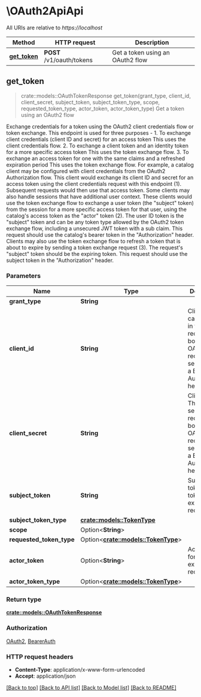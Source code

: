 <!--
  ~ Licensed to the Apache Software Foundation (ASF) under one
  ~ or more contributor license agreements.  See the NOTICE file
  ~ distributed with this work for additional information
  ~ regarding copyright ownership.  The ASF licenses this file
  ~ to you under the Apache License, Version 2.0 (the
  ~ "License"); you may not use this file except in compliance
  ~ with the License.  You may obtain a copy of the License at
  ~
  ~   http://www.apache.org/licenses/LICENSE-2.0
  ~
  ~ Unless required by applicable law or agreed to in writing,
  ~ software distributed under the License is distributed on an
  ~ "AS IS" BASIS, WITHOUT WARRANTIES OR CONDITIONS OF ANY
  ~ KIND, either express or implied.  See the License for the
  ~ specific language governing permissions and limitations
  ~ under the License.
-->

# \OAuth2ApiApi

All URIs are relative to *https://localhost*

Method | HTTP request | Description
------------- | ------------- | -------------
[**get_token**](OAuth2ApiApi.md#get_token) | **POST** /v1/oauth/tokens | Get a token using an OAuth2 flow



## get_token

> crate::models::OAuthTokenResponse get_token(grant_type, client_id, client_secret, subject_token, subject_token_type, scope, requested_token_type, actor_token, actor_token_type)
Get a token using an OAuth2 flow

Exchange credentials for a token using the OAuth2 client credentials flow or token exchange.  This endpoint is used for three purposes - 1. To exchange client credentials (client ID and secret) for an access token This uses the client credentials flow. 2. To exchange a client token and an identity token for a more specific access token This uses the token exchange flow. 3. To exchange an access token for one with the same claims and a refreshed expiration period This uses the token exchange flow.  For example, a catalog client may be configured with client credentials from the OAuth2 Authorization flow. This client would exchange its client ID and secret for an access token using the client credentials request with this endpoint (1). Subsequent requests would then use that access token.  Some clients may also handle sessions that have additional user context. These clients would use the token exchange flow to exchange a user token (the \"subject\" token) from the session for a more specific access token for that user, using the catalog's access token as the \"actor\" token (2). The user ID token is the \"subject\" token and can be any token type allowed by the OAuth2 token exchange flow, including a unsecured JWT token with a sub claim. This request should use the catalog's bearer token in the \"Authorization\" header.  Clients may also use the token exchange flow to refresh a token that is about to expire by sending a token exchange request (3). The request's \"subject\" token should be the expiring token. This request should use the subject token in the \"Authorization\" header.

### Parameters


Name | Type | Description  | Required | Notes
------------- | ------------- | ------------- | ------------- | -------------
**grant_type** | **String** |  | [required] |
**client_id** | **String** | Client ID  This can be sent in the request body, but OAuth2 recommends sending it in a Basic Authorization header. | [required] |
**client_secret** | **String** | Client secret  This can be sent in the request body, but OAuth2 recommends sending it in a Basic Authorization header. | [required] |
**subject_token** | **String** | Subject token for token exchange request | [required] |
**subject_token_type** | [**crate::models::TokenType**](TokenType.md) |  | [required] |
**scope** | Option<**String**> |  |  |
**requested_token_type** | Option<[**crate::models::TokenType**](TokenType.md)> |  |  |
**actor_token** | Option<**String**> | Actor token for token exchange request |  |
**actor_token_type** | Option<[**crate::models::TokenType**](TokenType.md)> |  |  |

### Return type

[**crate::models::OAuthTokenResponse**](OAuthTokenResponse.md)

### Authorization

[OAuth2](../README.md#OAuth2), [BearerAuth](../README.md#BearerAuth)

### HTTP request headers

- **Content-Type**: application/x-www-form-urlencoded
- **Accept**: application/json

[[Back to top]](#) [[Back to API list]](../README.md#documentation-for-api-endpoints) [[Back to Model list]](../README.md#documentation-for-models) [[Back to README]](../README.md)

